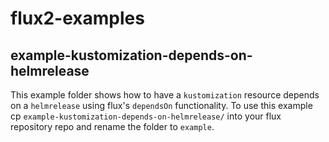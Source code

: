 # flux2-examples

## example-kustomization-depends-on-helmrelease 
This example folder shows how to have a `kustomization` resource depends on a `helmrelease` using flux's `dependsOn` functionality.
To use this example cp `example-kustomization-depends-on-helmrelease/` into your flux repository repo and rename the folder to `example`.
